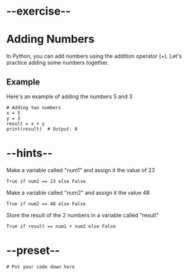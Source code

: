 # --exercise--

# Adding Numbers

In Python, you can add numbers using the addition operator (+). Let's practice adding some numbers together.

## Example

Here's an example of adding the numbers 5 and 3

```
# Adding two numbers
x = 5
y = 3
result = x + y
print(result)  # Output: 8
```

# --hints--

Make a variable called "num1" and assign it the value of 23

```
True if num1 == 23 else False
```

Make a variable called "num2" and assign it the value 48

```
True if num2 == 48 else False
```

Store the result of the 2 numbers in a variable called "result"

```
True if result == num1 + num2 else False
```

# --preset--

```
# Put your code down here
```